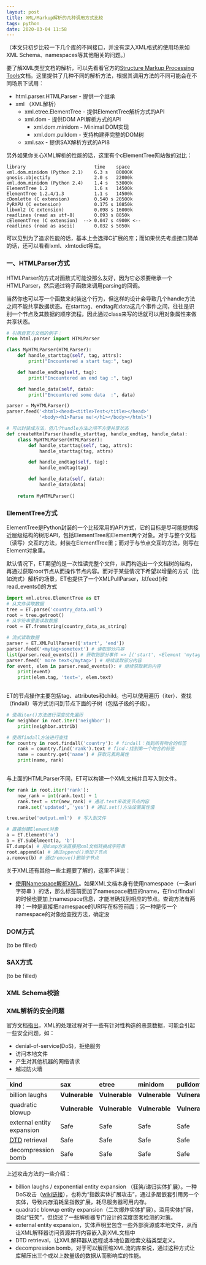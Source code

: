 ```yaml
---
layout: post
title: XML/Markup解析的几种调用方式比较
tags: python
date: 2020-03-04 11:58
---
```


（本文只初步比较一下几个库的不同接口，并没有深入XML格式的使用场景如XML Schema、namespaces等其他相关的问题。）

要了解XML类型文档的解析，可以先看看官方的[Structure Markup Processing Tools](https://docs.python.org/3.8/library/markup.html)文档。这里提供了几种不同的解析方法，根据其调用方法的不同可能会在不同场景下试用：

* html.parser.HTMLParser - 提供一个继承
* xml （XML解析）
  * xml.etree.ElementTree - 提供ElementTree解析方式的API
  * xml.dom - 提供DOM API解析方式的API
    * xml.dom.minidom - Minimal DOM实现
    * xml.dom.pulldom - 支持构建非完整的DOM树
  * xml.sax - 提供SAX解析方式的API8

另外如果你关心XML解析的性能的话，这里有个cElementTree网站做的[对比](https://stackoverflow.com/a/19302655)：

```
library                         time    space
xml.dom.minidom (Python 2.1)    6.3 s   80000K
gnosis.objectify                2.0 s   22000k
xml.dom.minidom (Python 2.4)    1.4 s   53000k
ElementTree 1.2                 1.6 s   14500k  
ElementTree 1.2.4/1.3           1.1 s   14500k  
cDomlette (C extension)         0.540 s 20500k
PyRXPU (C extension)            0.175 s 10850k
libxml2 (C extension)           0.098 s 16000k
readlines (read as utf-8)       0.093 s 8850k
cElementTree (C extension)  --> 0.047 s 4900K <--
readlines (read as ascii)       0.032 s 5050k   
```

可以见到为了追求性能的话，基本上会选择C扩展的库；而如果优先考虑接口简单的话，还可以看看lxml、xlmtodict等库。



### 一、HTMLParser方式

HTMLParser的方式对函数式可能没那么友好，因为它必须要继承一个HTMLParser，然后通过钩子函数来调用parsing的回调。

当然你也可以写一个函数来封装这个行为，但这样的设计会导致几个handle方法之间不能共享数据状态。在starttag、endtag和data这几个事件之间，往往是识别一个节点及其数据的顺序流程，因此通过class来写的话就可以用对象属性来做共享状态。

```python
# 引用自官方文档的例子：
from html.parser import HTMLParser

class MyHTMLParser(HTMLParser):
    def handle_starttag(self, tag, attrs):
        print("Encountered a start tag:", tag)

    def handle_endtag(self, tag):
        print("Encountered an end tag :", tag)

    def handle_data(self, data):
        print("Encountered some data  :", data)

parser = MyHTMLParser()
parser.feed('<html><head><title>Test</title></head>'
            '<body><h1>Parse me!</h1></body></html>')

# 可以封装成方法，但几个handle方法之间不方便共享状态
def createHtmlParser(handle_starttag, handle_endtag, handle_data):
    class MyHTMLParser(HTMLParser):
    	def handle_starttag(self, tag, attrs):
        	handle_starttag(tag, attrs)

    	def handle_endtag(self, tag):
        	handle_endtag(tag)

    	def handle_data(self, data):
            handle_data(data)
            
    return MyHTMLParser()
```



### ElementTree方式

ElementTree是Python封装的一个比较常用的API方式，它的目标是尽可能提供接近层级结构的树形API，包括ElementTree和Element两个对象。对于与整个文档（读写）交互的方法，封装在ElementTree里；而对于与节点交互的方法，则写在Element对象里。

默认情况下，ET期望的是一次性读完整个文件，从而构造出一个文档树的结构，再通过获取root节点从而操作节点内容。而对于某些情况下希望以增量的方式（比如流式）解析的场景，ET也提供了一个XMLPullParser，以feed()和read_events()的方式

```python
import xml.etree.ElementTree as ET
# 从文件读取数据
tree = ET.parse('country_data.xml')
root = tree.getroot()
# 从字符串里面读取数据
root = ET.fromstring(country_data_as_string)

# 流式读取数据
parser = ET.XMLPullParser(['start', 'end'])
parser.feed('<mytag>sometext') # 读取部分内容
list(parser.read_events()) # 获取到部分事件 => [('start', <Element 'mytag' at 0x7fa66db2be58>)]
parser.feed(' more text</mytag>') # 继续读取部分内容
for event, elem in parser.read_events(): # 继续获取新的内容
	print(event)
	print(elem.tag, 'text=', elem.text)
    
```

ET的节点操作主要包括tag、attributes和child。也可以使用遍历（iter）、查找（findall）等方式访问到节点下面的子树（包括子级的子级）。

```python
# 使用iter()方法进行深度优先遍历
for neighbor in root.iter('neighbor'):
	print(neighbor.attrib)

# 使用findall方法进行查找
for country in root.findall('country'): # findall：找到所有吻合的标签
    rank = country.find('rank').text # find：找到第一个吻合的标签
    name = country.get('name') # 获取元素的属性
    print(name, rank)
    
```

与上面的HTMLParser不同，ET可以构建一个XML文档并且写入到文件。

```python
for rank in root.iter('rank'):
    new_rank = int(rank.text) + 1
    rank.text = str(new_rank) # 通过.text来改变节点内容
    rank.set('updated', 'yes') # 通过.set()方法设置属性值

tree.write('output.xml')  # 写入到文件

# 直接创建Element对象
a = ET.Element('a')
b = ET.SubElmeent(a, 'b')
ET.dump(a) # 用dump方法直接把xml文档转换成字符串
root.append(a) # 通过append()添加子节点
a.remove(b) # 通过remove()删除子节点

```

关于XML还有其他一些主题要了解的，这里不详说：

* [使用Namespace解析XML](https://docs.python.org/zh-cn/3/library/xml.etree.elementtree.html#parsing-xml-with-namespaces)。如果XML文档本身有使用namespace（一条uri字符串 ）的话，那么标签前面加了namespace相应的name，在find/findall的时候也要加上namespace信息，才能准确找到相应的节点。查询方法有两种：一种是直接把namespace的URI写在标签前面；另一种是传一个namespace的对象给查找方法，确定没



### DOM方式

(to be filled)

### SAX方式

(to be filled)

### XML Schema校验



### XML解析的安全问题

官方文档[指出](https://docs.python.org/3.8/library/xml.html#xml-vulnerabilities)，XML的处理过程对于一些有针对性构造的恶意数据，可能会引起一些安全问题，如：

* denial-of-service(DoS)，拒绝服务
* 访问本地文件
* 产生对其他机器的网络请求
* 越过防火墙

| kind                                                         | sax            | etree          | minidom        | pulldom        | xmlrpc         |
| :----------------------------------------------------------- | :------------- | :------------- | :------------- | :------------- | :------------- |
| billion laughs                                               | **Vulnerable** | **Vulnerable** | **Vulnerable** | **Vulnerable** | **Vulnerable** |
| quadratic blowup                                             | **Vulnerable** | **Vulnerable** | **Vulnerable** | **Vulnerable** | **Vulnerable** |
| external entity expansion                                    | Safe           | Safe           | Safe           | Safe           | Safe           |
| [DTD](https://en.wikipedia.org/wiki/Document_type_definition) retrieval | Safe           | Safe           | Safe           | Safe           | Safe           |
| decompression bomb                                           | Safe           | Safe           | Safe           | Safe           | **Vulnerable** |

上述攻击方法的一些介绍：

* billion laughs / exponential entity expansion （狂笑/递归实体扩展）。一种DoS攻击（[wiki链接](https://en.wikipedia.org/wiki/Billion_laughs_attack)），也称为“指数实体扩展攻击”，通过多层嵌套引用另一个实体，导致内存消耗呈指数扩展，耗尽服务器可用内存。
* quadratic blowup entity expansion（二次爆炸实体扩展）。滥用实体扩展，类似“狂笑”，但绕过了一些解析器专门设计的深度嵌套检测的对策。
* external entity expansion，实体声明里包含一些外部资源或本地文件，从而让XML解释器访问资源并将内容嵌入到XML文档中
* DTD retrieval，让XML解释器从远程或本地位置检索文档类型定义。
* decompression bomb，对于可以解压缩XML流的库来说，通过这种方式让库解压出三个或以上数量级的数据从而影响库的性能。

